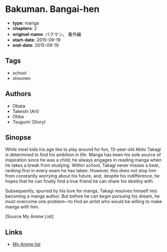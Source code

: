 # Bakuman. Bangai-hen

-   **type**: manga
-   **chapters**: 2
-   **original-name**: バクマン。 番外編
-   **start-date**: 2015-09-19
-   **end-date**: 2015-09-19

## Tags

-   school
-   shounen

## Authors

-   Obata
-   Takeshi (Art)
-   Ohba
-   Tsugumi (Story)

## Sinopse

While most kids his age like to play around for fun, 13-year-old Akito Takagi is determined to find his ambition in life. Manga has been his sole source of inspiration since he was a child; he always engages in reading manga when he takes a break from studying. Within school, Takagi never misses a beat, ranking first in every exam he has taken. However, this does not stop him from constantly worrying about his future, and, despite his indifference, he hopes that he can finally find a true friend he can share his destiny with.

Subsequently, spurred by his love for manga, Takagi resolves himself into becoming a manga author. But before he can begin pursuing his dream, he must overcome one problem—to find an artist who would be willing to make manga with him.

[Source My Anime List]

## Links

-   [My Anime list](https://myanimelist.net/manga/92905/Bakuman_Bangai-hen)
